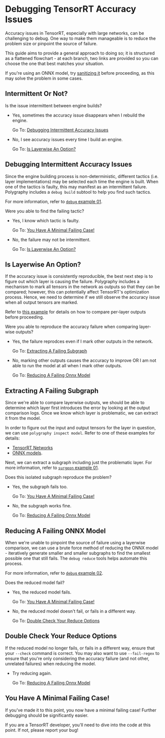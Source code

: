 # Debugging TensorRT Accuracy Issues

Accuracy issues in TensorRT, especially with large networks, can be challenging to debug.
One way to make them manageable is to reduce the problem size or pinpoint the source of failure.

This guide aims to provide a general approach to doing so; it is structured as a flattened flowchart -
at each branch, two links are provided so you can choose the one that best matches your situation.

If you're using an ONNX model, try [sanitizing it](../examples/cli/surgeon/02_folding_constants/) before
proceeding, as this may solve the problem in some cases.


## Intermittent Or Not?

Is the issue intermittent between engine builds?
- Yes, sometimes the accuracy issue disappears when I rebuild the engine.

    Go To: [Debugging Intermittent Accuracy Issues](#debugging-intermittent-accuracy-issues)

- No, I see accuracy issues every time I build an engine.

    Go To: [Is Layerwise An Option?](#is-layerwise-an-option)


## Debugging Intermittent Accuracy Issues

Since the engine building process is non-deterministic, different tactics (i.e. layer implementations) may
be selected each time the engine is built. When one of the tactics is faulty, this may manifest as an intermittent
failure. Polygraphy includes a `debug build` subtool to help you find such tactics.

For more information, refer to [`debug` example 01](../examples/cli/debug/01_debugging_flaky_trt_tactics/).

Were you able to find the failing tactic?
- Yes, I know which tactic is faulty.

    Go To: [You Have A Minimal Failing Case!](#you-have-a-minimal-failing-case)

- No, the failure may not be intermittent.

    Go To: [Is Layerwise An Option?](#is-layerwise-an-option)



## Is Layerwise An Option?

If the accuracy issue is consistently reproducible, the best next step is to figure out which
layer is causing the failure. Polygraphy includes a mechanism to mark all tensors in the network
as outputs so that they can be compared; however, this can potentially affect TensorRT's optimization
process. Hence, we need to determine if we still observe the accuracy issue when all output tensors are marked.

Refer to [this example](../examples/cli/run/01_comparing_frameworks/) for details on how to compare
per-layer outputs before proceeding.

Were you able to reproduce the accuracy failure when comparing layer-wise outputs?
- Yes, the failure reprodces even if I mark other outputs in the network.

    Go To: [Extracting A Failing Subgraph](#extracting-a-failing-subgraph)

- No, marking other outputs causes the accuracy to improve OR I am not able to run the model at all when I mark other outputs.

    Go To: [Reducing A Failing Onnx Model](#reducing-a-failing-onnx-model)


## Extracting A Failing Subgraph

Since we're able to compare layerwise outputs, we should be able to determine which layer
first introduces the error by looking at the output comparison logs. Once we know which layer
is problematic, we can extract it from the model.

In order to figure out the input and output tensors for the layer in question, we can use
`polygraphy inspect model`. Refer to one of these examples for details:

- [TensorRT Networks](../examples/cli/inspect/01_inspecting_a_tensorrt_network/)
- [ONNX models](../examples/cli/inspect/03_inspecting_an_onnx_model/).

Next, we can extract a subgraph including just the problematic layer.
For more information, refer to [`surgeon` example 01](../examples/cli/surgeon/01_isolating_subgraphs/).

Does this isolated subgraph reproduce the problem?
- Yes, the subgraph fails too.

    Go To: [You Have A Minimal Failing Case!](#you-have-a-minimal-failing-case)

- No, the subgraph works fine.

    Go To: [Reducing A Failing Onnx Model](#reducing-a-failing-onnx-model)


## Reducing A Failing ONNX Model

When we're unable to pinpoint the source of failure using a layerwise comparison, we can
use a brute force method of reducing the ONNX model - iteratively generate smaller and smaller
subgraphs to find the smallest possible one that still fails. The `debug reduce` tools helps automate this process.

For more information, refer to [`debug` example 02](../examples/cli/debug/02_reducing_failing_onnx_models/).

Does the reduced model fail?
- Yes, the reduced model fails.

    Go To: [You Have A Minimal Failing Case!](#you-have-a-minimal-failing-case)

- No, the reduced model doesn't fail, or fails in a different way.

    Go To: [Double Check Your Reduce Options](#double-check-your-reduce-options)


## Double Check Your Reduce Options

If the reduced model no longer fails, or fails in a different way, ensure that your `--check` command
is correct. You may also want to use `--fail-regex` to ensure that you're only considering the accuracy
failure (and not other, unrelated failures) when reducing the model.

- Try reducing again.

    Go To: [Reducing A Failing Onnx Model](#reducing-a-failing-onnx-model)

## You Have A Minimal Failing Case!

If you've made it to this point, you now have a minimal failing case! Further debugging should
be significantly easier.

If you are a TensorRT developer, you'll need to dive into the code at this point.
If not, please report your bug!
